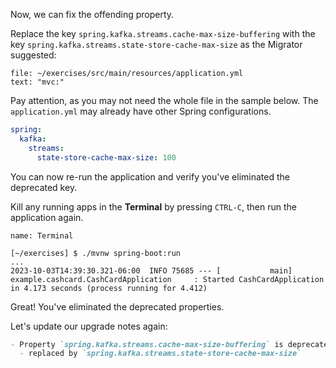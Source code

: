 Now, we can fix the offending property.

Replace the key `spring.kafka.streams.cache-max-size-buffering` with the key `spring.kafka.streams.state-store-cache-max-size` as the Migrator suggested:

```editor:select-matching-text
file: ~/exercises/src/main/resources/application.yml
text: "mvc:"
```

Pay attention, as you may not need the whole file in the sample below. The `application.yml` may already have other Spring configurations.

```yaml
spring:
  kafka:
    streams:
      state-store-cache-max-size: 100
```

You can now re-run the application and verify you've eliminated the deprecated key.

Kill any running apps in the **Terminal** by pressing `CTRL-C`, then run the application again.

```dashboard:open-dashboard
name: Terminal
```

```shell
[~/exercises] $ ./mvnw spring-boot:run
...
2023-10-03T14:39:30.321-06:00  INFO 75685 --- [           main] example.cashcard.CashCardApplication     : Started CashCardApplication in 4.173 seconds (process running for 4.412)
```

Great! You've eliminated the deprecated properties.

Let's update our upgrade notes again:

```markdown
- Property `spring.kafka.streams.cache-max-size-buffering` is deprecated
  - replaced by `spring.kafka.streams.state-store-cache-max-size`
```
